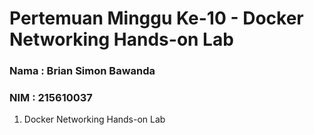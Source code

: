 # Pertemuan Minggu Ke-10 - Docker Networking Hands-on Lab

### Nama : Brian Simon Bawanda 

### NIM : 215610037

1. Docker Networking Hands-on Lab
